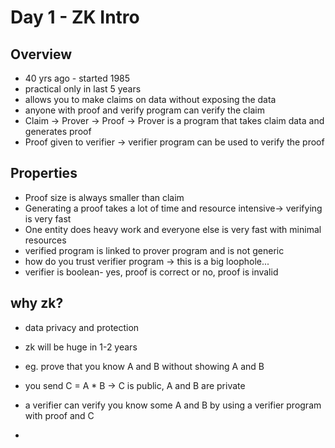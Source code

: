 # Day 1 - ZK Intro


## Overview

- 40 yrs ago - started 1985
- practical only in last 5 years
- allows you to make claims on data without exposing the data
- anyone with proof and verify program can verify the claim
- Claim -> Prover -> Proof -> Prover is a program that takes claim data and generates proof
- Proof given to verifier -> verifier program can be used to verify the proof

## Properties
- Proof size is always smaller than claim
- Generating a proof takes a lot of time and resource intensive-> verifying is very fast
- One entity does heavy work and everyone else is very fast with minimal resources
- verified program is linked to prover program and is not generic
- how do you trust verifier program -> this is a big loophole...
- verifier is boolean- yes, proof is correct or no, proof is invalid
 

## why zk?

- data privacy and protection
- zk will be huge in 1-2 years
- eg. prove that you know A and B without showing A and B
- you send C = A * B -> C is public, A and B are private
- a verifier can verify you know some A and B by using a verifier program with proof and C





- 
